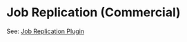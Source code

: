 # Job Replication (Commercial)

See: [Job Replication Plugin](/administration/cluster/replication/index.md#job-replication-plugin)
